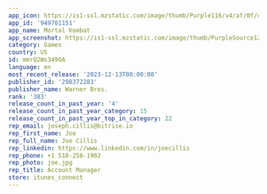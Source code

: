 ```yaml
---
app_icon: https://is1-ssl.mzstatic.com/image/thumb/Purple116/v4/af/0f/c2/af0fc2a8-7229-4884-e098-1af800285947/AppIcon-1x_U007emarketing-0-7-0-0-85-220-0.png/1024x1024bb.png
app_id: '949701151'
app_name: Mortal Kombat
app_screenshot: https://is1-ssl.mzstatic.com/image/thumb/PurpleSource126/v4/26/0f/92/260f921c-98e6-f475-3623-87b1fe3f307b/82bddb77-0458-48fb-bf6f-8d025ae5b940_220807_MKM_DungeonCrawler_01_LA_2688x1242_En.jpg/2688x1242bb.png
category: Games
country: US
id: mmrQ2Ws349OA
language: en
most_recent_release: '2023-12-13T00:00:00'
publisher_id: '298372283'
publisher_name: Warner Bros.
rank: '383'
release_count_in_past_year: '4'
release_count_in_past_year_category: 15
release_count_in_past_year_top_in_category: 22
rep_email: joseph.cillis@bitrise.io
rep_first_name: Joe
rep_full_name: Joe Cillis
rep_linkedin: https://www.linkedin.com/in/joecillis
rep_phone: +1 518-258-1902
rep_photo: joe.jpg
rep_title: Account Manager
store: itunes_connect
---
```

